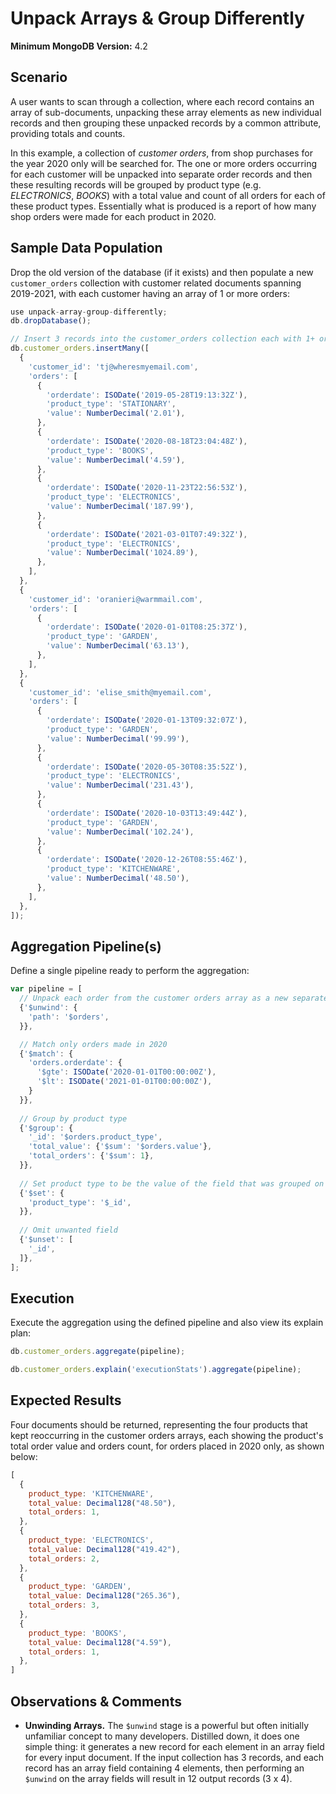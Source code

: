# Unpack Arrays & Group Differently

__Minimum MongoDB Version:__ 4.2


## Scenario

A user wants to scan through a collection, where each record contains an array of sub-documents, unpacking these array elements as new individual records and then grouping these unpacked records by a common attribute, providing totals and counts.

In this example, a collection of _customer orders_, from shop purchases for the year 2020 only will be searched for. The one or more orders occurring for each customer will be unpacked into separate order records and then these resulting records will be grouped by product type (e.g. _ELECTRONICS_, _BOOKS_) with a total value and count of all orders for each of these product types. Essentially what is produced is a report of how many shop orders were made for each product in 2020.


## Sample Data Population

Drop the old version of the database (if it exists) and then populate a new `customer_orders` collection with customer related documents spanning 2019-2021, with each customer having an array of 1 or more orders:

```javascript
use unpack-array-group-differently;
db.dropDatabase();

// Insert 3 records into the customer_orders collection each with 1+ orders
db.customer_orders.insertMany([
  {
    'customer_id': 'tj@wheresmyemail.com',
    'orders': [
      {
        'orderdate': ISODate('2019-05-28T19:13:32Z'),
        'product_type': 'STATIONARY',
        'value': NumberDecimal('2.01'),
      },
      {
        'orderdate': ISODate('2020-08-18T23:04:48Z'),
        'product_type': 'BOOKS',
        'value': NumberDecimal('4.59'),
      },
      {
        'orderdate': ISODate('2020-11-23T22:56:53Z'),
        'product_type': 'ELECTRONICS',
        'value': NumberDecimal('187.99'),
      },
      {
        'orderdate': ISODate('2021-03-01T07:49:32Z'),
        'product_type': 'ELECTRONICS',
        'value': NumberDecimal('1024.89'),
      },
    ],
  },
  {
    'customer_id': 'oranieri@warmmail.com',
    'orders': [
      {
        'orderdate': ISODate('2020-01-01T08:25:37Z'),
        'product_type': 'GARDEN',
        'value': NumberDecimal('63.13'),
      },
    ],
  },
  {
    'customer_id': 'elise_smith@myemail.com',
    'orders': [
      {
        'orderdate': ISODate('2020-01-13T09:32:07Z'),
        'product_type': 'GARDEN',
        'value': NumberDecimal('99.99'),
      },
      {
        'orderdate': ISODate('2020-05-30T08:35:52Z'),
        'product_type': 'ELECTRONICS',
        'value': NumberDecimal('231.43'),
      },
      {
        'orderdate': ISODate('2020-10-03T13:49:44Z'),
        'product_type': 'GARDEN',
        'value': NumberDecimal('102.24'),
      },
      {
        'orderdate': ISODate('2020-12-26T08:55:46Z'),
        'product_type': 'KITCHENWARE',
        'value': NumberDecimal('48.50'),
      },
    ],
  },
]);
```


## Aggregation Pipeline(s)

Define a single pipeline ready to perform the aggregation:

```javascript
var pipeline = [
  // Unpack each order from the customer orders array as a new separate record
  {'$unwind': {
    'path': '$orders',
  }},

  // Match only orders made in 2020
  {'$match': {
    'orders.orderdate': {
      '$gte': ISODate('2020-01-01T00:00:00Z'),
      '$lt': ISODate('2021-01-01T00:00:00Z'),
    }
  }},
  
  // Group by product type
  {'$group': {
    '_id': '$orders.product_type',
    'total_value': {'$sum': '$orders.value'},
    'total_orders': {'$sum': 1},
  }},
  
  // Set product type to be the value of the field that was grouped on
  {'$set': {
    'product_type': '$_id',
  }},
  
  // Omit unwanted field
  {'$unset': [
    '_id',
  ]},   
];
```


## Execution

Execute the aggregation using the defined pipeline and also view its explain plan:

```javascript
db.customer_orders.aggregate(pipeline);
```

```javascript
db.customer_orders.explain('executionStats').aggregate(pipeline);
```


## Expected Results

Four documents should be returned, representing the four products that kept reoccurring in the customer orders arrays, each showing the product's total order value and orders count, for orders placed in 2020 only, as shown below:

```javascript
[
  {
    product_type: 'KITCHENWARE',
    total_value: Decimal128("48.50"),
    total_orders: 1,
  },
  {
    product_type: 'ELECTRONICS',
    total_value: Decimal128("419.42"),
    total_orders: 2,
  },
  {
    product_type: 'GARDEN',
    total_value: Decimal128("265.36"),
    total_orders: 3,
  },
  {
    product_type: 'BOOKS',
    total_value: Decimal128("4.59"),
    total_orders: 1,
  },
]
```


## Observations & Comments

 * __Unwinding Arrays.__ The `$unwind` stage is a powerful but often initially unfamiliar concept to many developers. Distilled down, it does one simple thing: it generates a new record for each element in an array field for every input document. If the input collection has 3 records, and each record has an array field containing 4 elements, then performing an `$unwind` on the array fields will result in 12 output records (3 x 4).

